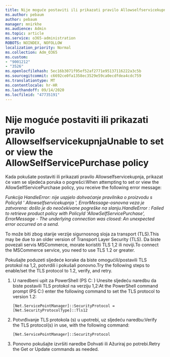 ```yaml
---
title: Nije moguće postaviti ili prikazati pravilo Allowselfservicekupnja
ms.author: pebaum
author: pebaum
manager: mnirkhe
ms.audience: Admin
ms.topic: article
ms.service: o365-administration
ROBOTS: NOINDEX, NOFOLLOW
localization_priority: Normal
ms.collection: Adm_O365
ms.custom:
- "9001212"
- "3526"
ms.openlocfilehash: 5ec16b3071f95ef52af2771e95137116222a3c5b
ms.sourcegitcommit: c6692ce0fa1358ec3529e59ca0ecdfdea4cdc759
ms.translationtype: MT
ms.contentlocale: hr-HR
ms.lasthandoff: 09/14/2020
ms.locfileid: "47735191"
---
```

# <a name="unable-to-set-or-view-the-allowselfservicepurchase-policy"></a><span data-ttu-id="a897c-102">Nije moguće postaviti ili prikazati pravilo Allowselfservicekupnja</span><span class="sxs-lookup"><span data-stu-id="a897c-102">Unable to set or view the AllowSelfServicePurchase policy</span></span>

<span data-ttu-id="a897c-103">Kada pokušate postaviti ili prikazati pravilo Allowselfservicekupnja, prikazat će vam se sljedeća poruka o pogrešci:</span><span class="sxs-lookup"><span data-stu-id="a897c-103">When attempting to set or view the AllowSelfServicePurchase policy, you receive the following error message:</span></span>

<span data-ttu-id="a897c-104">*Funkcija HandleError: nije uspjelo dohvaćanje pravilnika o proizvodu s PolicyId ' Allowselfservicekupnja ', ErrorMessage-osnovna veza je zatvorena: došlo je do neočekivane pogreške na slanju.*</span><span class="sxs-lookup"><span data-stu-id="a897c-104">*HandleError : Failed to retrieve product policy with PolicyId 'AllowSelfServicePurchase', ErrorMessage - The underlying connection was closed: An unexpected error occurred on a send.*</span></span>

<span data-ttu-id="a897c-105">To može biti zbog starije verzije sigurnosnog sloja za transport (TLS).</span><span class="sxs-lookup"><span data-stu-id="a897c-105">This may be due to an older version of Transport Layer Security (TLS).</span></span> <span data-ttu-id="a897c-106">Da biste povezali servis MSCommerce, morate koristiti TLS 1,2 ili noviji.</span><span class="sxs-lookup"><span data-stu-id="a897c-106">To connect the MSCommerce service, you need to use TLS 1.2 or greater.</span></span>  

<span data-ttu-id="a897c-107">Pokušajte poduzeti sljedeće korake da biste omogućili/postavili TLS protokol na 1,2, potvrdili i pokušali ponovno.</span><span class="sxs-lookup"><span data-stu-id="a897c-107">Try the following steps to enable/set the TLS protocol to 1.2, verify, and retry.</span></span>
 1. <span data-ttu-id="a897c-108">U naredbeni upit za PowerShell (PS C: \) Unesite sljedeću naredbu da biste postavili TLS protokol na verziju 1,2:</span><span class="sxs-lookup"><span data-stu-id="a897c-108">At the PowerShell command prompt (PS C:\) enter the following command to set the TLS protocol to version 1.2:</span></span>

    `[Net.ServicePointManager]::SecurityProtocol = [Net.SecurityProtocolType]::Tls12`

2. <span data-ttu-id="a897c-109">Potvrđivanje TLS protokola (s) u upotrebi, uz sljedeću naredbu:</span><span class="sxs-lookup"><span data-stu-id="a897c-109">Verify the TLS protocol(s) in use, with the following command:</span></span>

    `[Net.ServicePointManager]::SecurityProtocol` 

3. <span data-ttu-id="a897c-110">Ponovno pokušajte izvršiti naredbe Dohvati ili Ažuriraj po potrebi.</span><span class="sxs-lookup"><span data-stu-id="a897c-110">Retry the Get or Update commands as needed.</span></span>

